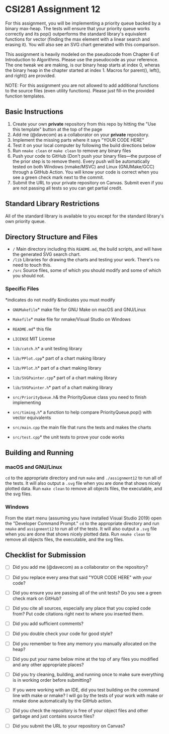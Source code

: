 # CSI281 Assignment 12

For this assignment, you will be implementing a priority queue backed by a binary max-heap. The tests will ensure that your priority queue works correctly and its pop() outperforms the standard library's equivalent functions for vector (finding the max element with a linear search and erasing it). You will also see an SVG chart generated with this comparison.

This assignment is heavily modeled on the pseudocode from Chapter 6 of Introduction to Algorithms. Please use the pseudocode as your reference. The one tweak we are making, is our binary heap starts at index 0, wheras the binary heap in the chapter started at index 1. Macros for parent(), left(), and right() are provided.

NOTE: For this assignment you are not allowed to add additional functions to the source files (even utility functions). Please just fill-in the provided function templates.

## Basic Instructions

1. Create your own **private** repository from this repo by hitting the "Use this template" button at the top of the page
2. Add me (@davecom) as a collaborator on your **private** repository.
3. Implement the missing parts where it says "YOUR CODE HERE"
4. Test it on your local computer by following the build directions below
5. Run `nmake clean` or `make clean` to remove any binary files
6. Push your code to GitHub (Don't push your binary files—the purpose of the prior step is to remove them). Every push will be automatically tested on both Windows (nmake/MSVC) and Linux (GNUMake/GCC) through a GitHub Action. You will know your code is correct when you see a green check mark next to the commit.
7. Submit the URL to your private repository on Canvas. Submit even if you are not passing all tests so you can get partial credit.

## Standard Library Restrictions

All of the standard library is available to you except for the standard library's own priority queue.

## Directory Structure and Files

- `/` Main directory including this `README.md`, the build scripts, and will have the generated SVG search chart.
- `/lib` Libraries for drawing the charts and testing your work. There's no need to touch this.
- `/src` Source files, some of which you should modify and some of which you should not.

### Specific Files

*indicates do not modify
&indicates you must modify

- `GNUMakefile`* make file for GNU Make on macOS and GNU/Linux
- `Makefile`* make file for nmake/Visual Studio on Windows
- `README.md`* this file
- `LICENSE` MIT License

- `lib/catch.h`* a unit testing library
- `lib/PPlot.cpp`* part of a chart making library
- `lib/PPlot.h`* part of a chart making library
- `lib/SVGPainter.cpp`* part of a chart making library
- `lib/SVGPainter.h`* part of a chart making library

- `src/PriorityQueue.h`& the PriorityQueue class you need to finish implementing
- `src/timing.h`* a function to help compare PriorityQueue.pop() with vector equivalents
- `src/main.cpp` the main file that runs the tests and makes the charts
- `src/test.cpp`* the unit tests to prove your code works

## Building and Running

### macOS and GNU/Linux

`cd` to the appropriate directory and run `make` and `./assignment12` to run all of the tests. It will also output a  `.svg` file when you are done that shows nicely plotted data. Run `make clean` to remove all objects files, the executable, and the svg files.

### Windows

From the start menu (assuming you have installed Visual Studio 2019) open the "Developer Command Prompt." `cd` to the appropriate directory and run `nmake` and `assignment12` to run all of the tests. It will also output a  `.svg` file when you are done that shows nicely plotted data. Run `nmake clean` to remove all objects files, the executable, and the svg files.

## Checklist for Submission

- [ ] Did you add me (@davecom) as a collaborator on the repository?
- [ ] Did you replace every area that said "YOUR CODE HERE" with your code?
- [ ] Did you ensure you are passing all of the unit tests? Do you see a green check mark on GitHub?
- [ ] Did you cite all sources, especially any place that you copied code from? Put code citations right next to where you inserted them.
- [ ] Did you add sufficient comments?
- [ ] Did you double check your code for good style?
- [ ] Did you remember to free any memory you manually allocated on the heap?
- [ ] Did you put your name below mine at the top of any files you modified and any other appropriate places?
- [ ] Did you try cleaning, building, and running once to make sure everything is in working order before submitting?
- [ ] If you were working with an IDE, did you test building on the command line with make or nmake? I will go by the tests of your work with make or nmake done automatically by the GitHub action.
- [ ] Did you check the repository is free of your object files and other garbage and just contains source files?
- [ ] Did you submit the URL to your repository on Canvas?

